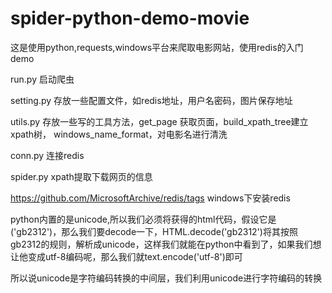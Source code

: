 # spider-python-demo-movie
这是使用python,requests,windows平台来爬取电影网站，使用redis的入门demo

run.py 启动爬虫

setting.py 存放一些配置文件，如redis地址，用户名密码，图片保存地址

utils.py 存放一些写的工具方法，get_page 获取页面，build_xpath_tree建立xpath树，
            windows_name_format，对电影名进行清洗
            
conn.py 连接redis

spider.py xpath提取下载网页的信息





https://github.com/MicrosoftArchive/redis/tags
windows下安装redis


python内置的是unicode,所以我们必须将获得的html代码，假设它是('gb2312')，那么我们要decode一下，HTML.decode('gb2312')将其按照gb2312的规则，解析成unicode，这样我们就能在python中看到了，如果我们想让他变成utf-8编码呢，那么我们就text.encode('utf-8')即可

所以说unicode是字符编码转换的中间层，我们利用unicode进行字符编码的转换
